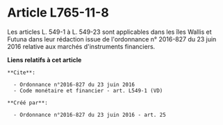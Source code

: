 # Article L765-11-8

Les articles L. 549-1 à L. 549-23 sont applicables dans les îles Wallis et Futuna dans leur rédaction issue de l'ordonnance
n° 2016-827 du 23 juin 2016 relative aux marchés d'instruments financiers.

**Liens relatifs à cet article**

	**Cite**:

	  - Ordonnance n°2016-827 du 23 juin 2016
	  - Code monétaire et financier - art. L549-1 (VD)

	**Créé par**:

	  - Ordonnance n°2016-827 du 23 juin 2016 - art. 25
